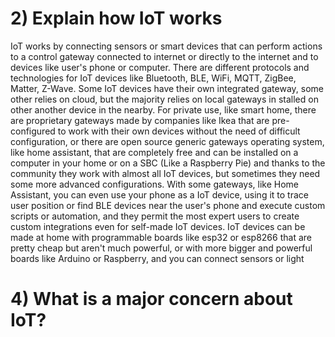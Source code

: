 # 2) Explain how IoT works
IoT works by connecting sensors or smart devices that can perform actions to a control gateway connected to internet or directly to the internet and to devices like user's phone or computer. There are different protocols  and technologies for IoT devices like Bluetooth, BLE, WiFi, MQTT, ZigBee, Matter, Z-Wave. Some IoT devices have their own integrated gateway, some other relies on cloud, but the majority relies on local gateways in stalled on other another device in the nearby. For private use, like smart home, there are proprietary gateways made by companies like Ikea that are pre-configured to work with their own devices without the need of difficult configuration, or there are open source generic gateways operating system, like home assistant, that are completely free and can be installed on a computer in your home or on a SBC (Like a Raspberry Pie) and thanks to the community they work with almost all IoT devices, but sometimes they need some more advanced configurations. With some gateways, like Home Assistant, you can even use your phone as a IoT device, using it to trace user position or find BLE devices near the user's phone and execute custom scripts or automation, and they permit the most expert users to create custom integrations even for self-made IoT devices. IoT devices can be made at home with programmable boards like esp32 or esp8266 that are pretty cheap but aren't much powerful, or with more bigger and powerful boards like Arduino or Raspberry, and you can connect sensors or light

# 4) What is a major concern about IoT?
